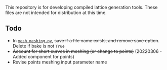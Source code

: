 This repository is for developing compiled lattice generation tools. These files are not intended for distribution at this time.

## Todo
- In [`mesh_meshing.py`](sdk-scripts/mesh_meshing.py), ~~save if a file name exists, and remove save option~~. Delete if bake is not `True`
- ~~Account for short curves in meshing (or change to points)~~ (20220306 - Added component for points)
- Revise points meshing input parameter name